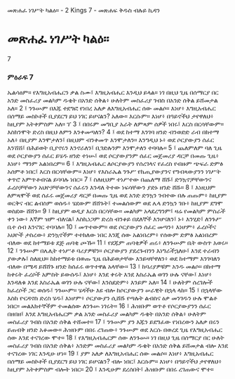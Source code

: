 ﻿
 መጽሐፈ ነገሥት ካልዕ። - 2 Kings 7 - መጽሐፍ ቅዱስ ብሉይ ኪዳን
# መጽሐፈ ነገሥት ካልዕ።
7
### ምዕራፍ 7
ኤልሳዕም። የእግዚአብሔርን ቃል ስሙ፤ እግዚአብሔር እንዲህ ይላል። ነገ በዚህ ጊዜ በሰማርያ በር አንድ መስፈሪያ መልካም ዱቄት በአንድ ሰቅል፥ ሁለትም መስፈሪያ ገብስ በአንድ ሰቅል ይሸመታል አለ።
2 ፤ ንጉሡም በእጁ ተደግፎ የነበረ አለቃ ለእግዚአብሔር ሰው መልሶ። እነሆ፥ እግዚአብሔር በሰማይ መስኮቶች ቢያደርግ ይህ ነገር ይሆናልን? አለው። እርሱም። እነሆ፥ በዓይኖችህ ታየዋለህ፥ ከዚያም አትቀምስም አለ። ፕ
3 ፤ በበሩም መግቢያ አራት ለምጻም ሰዎች ነበሩ፤ እርስ በርሳቸውም። እስክንሞት ድረስ በዚህ ለምን እንቀመጣለን?
4 ፤ ወደ ከተማ እንገባ ዘንድ ብንወድድ ራብ በከተማ አለ፥ በዚያም እንሞታለን፤ በዚህም ብንቀመጥ እንሞታለን። እንግዲህ ኑ፥ ወደ ሶርያውያን ሰፈር እንሽሽ፤ በሕይወት ቢያኖሩን እንኖራለን፤ ቢገድሉንም እንሞታለን ተባባሉ።
5 ፤ ጨለምለም ባለ ጊዜ ወደ ሶርያውያን ሰፈር ይሄዱ ዘንድ ተነሡ፤ ወደ ሶርያውያንም ሰፈር መጀመሪያ ዳርቻ በመጡ ጊዜ፥ እነሆ፥ ማንም አልነበረም።
6 ፤ እግዚአብሔር ለሶርያውያን የሰረገላና የፈረስ የብዙም ጭፍራ ድምፅ አሰምቶ ነበር፤ እርስ በርሳቸውም። እነሆ፥ የእስራኤል ንጉሥ የኬጢያውያንና የግብጻውያንን ነገሥት ቀጥሮ አምጥቶብናል ይባባሉ ነበር።
7 ፤ ስለዚህም ተነሥተው በጨለማ ሸሹ፤ ድንኳኖቻቸውንና ፈረሶቻቸውን አህዮቻቸውንና ሰፈሩን እንዳለ ትተው ነፍሳቸውን ያድኑ ዘንድ ሸሹ።
8 ፤ እነዚህም ለምጻሞች ወደ ሰፈሩ መጀመሪያ ዳርቻ በመጡ ጊዜ ወደ አንድ ድንኳን ገብተው በሉ ጠጡም፥ ከዚያም ወርቅና ብር ልብስም ወሰዱ፥ ሄደውም ሸሸጉት፤ ተመልሰውም ወደ ሌላ ድንኳን ገቡ፥ ከዚያም ደግሞ ወስደው ሸሸጉ።
9 ፤ ከዚያም ወዲያ እርስ በርሳቸው። መልካም አላደረግንም፤ ዛሬ የመልካም ምስራች ቀን ነው፥ እኛም ዝም ብለናል፤ እስኪነጋም ድረስ ብንቆይ በደለኞች እንሆናለን፤ ኑ፥ እንሂድ፤ ለንጉሥ ቤተ ሰብ እንናገር ተባባሉ።
10 ፤ መጥተውም። ወደ ሶርያውያን ሰፈር መጣን፥ እነሆም፥ ፈረሶችና አህዮች ታስረው፥ ድንኳኖችም ተተክለው ነበር እንጂ ሰው አልነበረም፥ የሰውም ድምፅ አልነበረም ብለው ወደ ከተማይቱ ደጅ ጠባቂ ጮኹ።
11 ፤ የደጁም ጠባቂዎች ጠሩ፥ ለንጉሡም ቤት ውስጥ አወሩ።
12 ፤ ንጉሡም በሌሊት ተነሥቶ ባሪያዎቹን። ሶርያውያን ያደረጉብንን እነግራችኋለሁ፤ እንደ ተራብን ያውቃሉ፤ ስለዚህ። ከከተማይቱ በወጡ ጊዜ በሕይወታቸው እንይዛቸዋለን፥ ወደ ከተማም እንገባለን ብለው በሜዳ ይሸሸጉ ዘንድ ከሰፈሩ ወጥተዋል አላቸው።
13 ፤ ከባሪያዎቹም አንዱ መልሶ። በከተማ ከቀሩት ፈረሶች አምስት ይውሰዱ፤ እነሆ፥ እንደ ቀሩት እንደ እስራኤል ወገን ሁሉ ናቸው፤ እነሆ፥ እንዳለቁ እንደ እስራኤል ወገን ሁሉ ናቸው፤ እንስደድም፥ እንይም አለ።
14 ፤ ሁለትም ሰረገሎች ከፈረሶች ጋር ወሰዱ፤ ንጉሡም። ሄዳችሁ እዩ ብሎ ከሶርያውያን ሠራዊት በኋላ ላከ።
15 ፤ በኋላቸው እስከ ዮርዳኖስ ድረስ ሄዱ፤ እነሆም፥ ሶርያውያን ሲሸሹ የጣሉት ልብስና ዕቃ መንገዱን ሁሉ ሞልቶ ነበር። መልእክተኞችም ተመልሰው ለንጉሡ ነገሩት።
16 ፤ ሕዝቡም ወጥቶ የሶርያውያንን ሰፈር በዘበዘ፤ እንደ እግዚአብሔርም ቃል አንድ መስፈሪያ መልካም ዱቄት በአንድ ሰቅል፥ ሁለትም መስፈሪያ ገብስ በአንድ ሰቅል ተሸመተ።
17 ፤ ንጉሡም ያን እጁን ይደግፈው የነበረውን አለቃ በሩን ይጠብቅ ዘንድ አቆመው። ሕዝቡም በበሩ ረገጠው፥ ንጉሡም ወደ እርሱ በወረደ ጊዜ የእግዚአብሔር ሰው እንደ ተናገረው ሞተ።
18 ፤ የእግዚአብሔርም ሰው ለንጉሡ። ነገ በዚህ ጊዜ በሰማርያ በር ሁለት መስፈሪያ ገብስ በአንድ ሰቅል፥ አንድም መስፈሪያ መልካም ዱቄት በአንድ ሰቅል ይሸመታል ብሎ እንደ ተናገረው ነገር እንዲሁ ሆነ።
19 ፤ ያም አለቃ ለእግዚአብሔር ሰው መልሶ። እነሆ፥ እግዚአብሔር በሰማይ መስኮቶች ቢያደርግ ይህ ነገር ይሆናልን? ብሎ ነበር፤ እርሱም። እነሆ፥ በዓይኖችህ ታየዋለህ፥ ከዚያም አትቀምስም ብሎት ነበር።
20 ፤ እንዲሁም ደረሰበት፤ ሕዝቡም በበሩ ረገጠውና ሞተ። 
